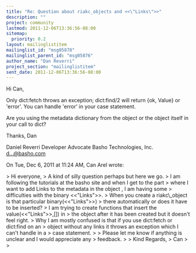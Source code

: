 ```yaml
---
title: "Re: Question about riakc_objects and <<\"Links\">>"
description: ""
project: community
lastmod: 2011-12-06T13:36:56-08:00
sitemap:
  priority: 0.2
layout: mailinglistitem
mailinglist_id: "msg05878"
mailinglist_parent_id: "msg05876"
author_name: "Dan Reverri"
project_section: "mailinglistitem"
sent_date: 2011-12-06T13:36:56-08:00
---
```



Hi Can,

Only dict:fetch throws an exception; dict:find/2 will return {ok, Value} or
'error'. You can handle 'error' in your case statement.

Are you using the metadata dictionary from the object or the object itself
in your call to dict?

Thanks,
Dan

Daniel Reverri
Developer Advocate
Basho Technologies, Inc.
d...@basho.com


On Tue, Dec 6, 2011 at 11:24 AM, Can Arel  wrote:

&gt; Hi everyone,
&gt; A kind of silly question perhaps but here we go.
&gt; I am following the tutorials at the basho site and when I get to the part
&gt; where I want to add Links to the metadata in the object , I am having some
&gt; difficulties with the binary &lt;&lt;"Links"&gt;&gt;.
&gt; When you create a riakc\\_object is that particular binary(&lt;&lt;"Links"&gt;&gt;)
&gt; there automatically or does it have to be inserted?
&gt; I am trying to create functions that insert the value(&lt;&lt;"Links"&gt;&gt;,[]) in
&gt; the object after it has been created but it doesn't feel right.
&gt; Why I am mostly confused is that if you use dict:fetch or dict:find on an
&gt; object without any links it throws an exception which I can't handle in a
&gt; case statement.
&gt;
&gt; Please let me know if anything is unclear and I would appreciate any
&gt; feedback.
&gt;
&gt; Kind Regards,
&gt; Can
&gt;
&gt;

